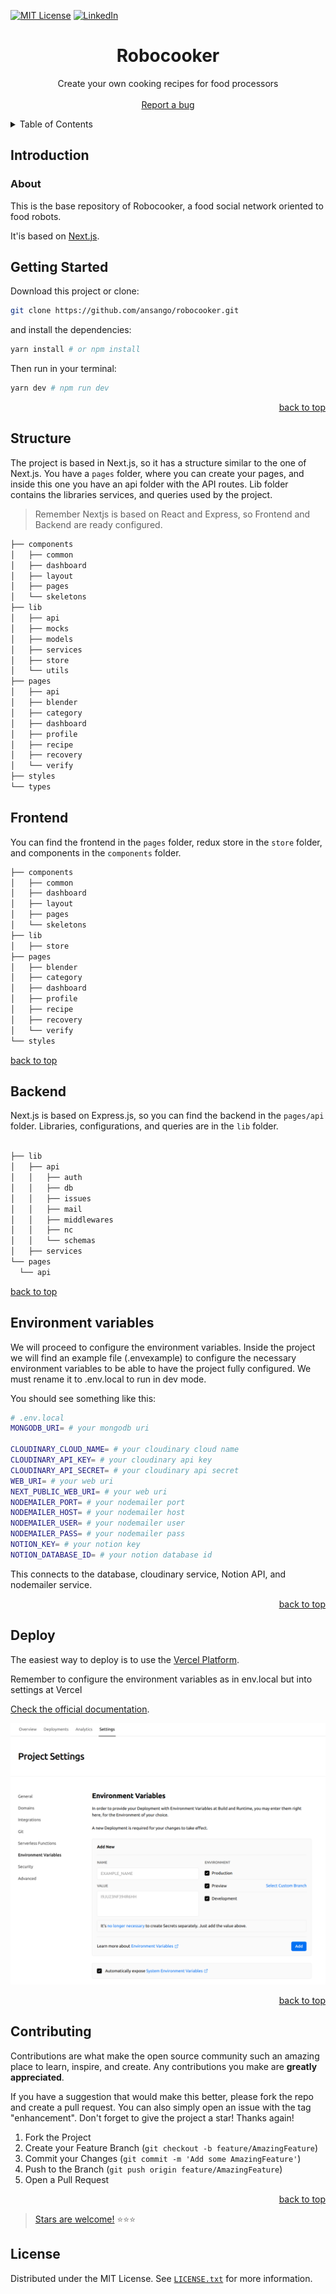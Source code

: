 [![MIT License][license-shield]][license-url]
[![LinkedIn][linkedin-shield]][linkedin-url]

<div align="center"> 
  <h1 align="center">Robocooker</h1>

  <p align="center">
   Create your own cooking recipes for food processors
    <br />
    <br />
    <a href="https://github.com/ansango/robocooker/issues">Report a bug</a>
  </p>
</div>

<div id="top"></div>

<details>
  <summary>Table of Contents</summary>
  <ol>
    <li><a href="#about">Introduction</a></li>
    <li><a href="#getting-started">Getting Started</a></li>
    <li><a href="sctructure">Structure</a></li>
    <li><a href="#frontend">Frontend</a></li>
    <li><a href="#backend">Backend</a></li>
    <li><a href="#environment-variables">Environment variables</a></li>
    <li><a href="#deploy">Deploy</a></li>
    <li><a href="#contributing">Contributing</a></li>
  </ol>
</details>

## Introduction

### About

This is the base repository of Robocooker, a food social network oriented to food robots.

It'is based on [Next.js](https://nextjs.org/).

## Getting Started

Download this project or clone:

```bash
git clone https://github.com/ansango/robocooker.git
```

and install the dependencies:

```bash
yarn install # or npm install
```

Then run in your terminal:

```bash
yarn dev # npm run dev
```

<p align="right"><a href="#top">back to top</a></p>

## Structure

The project is based in Next.js, so it has a structure similar to the one of Next.js. You have a `pages` folder, where you can create your pages, and inside this one you have an api folder with the API routes.
Lib folder contains the libraries services, and queries used by the project.

> Remember Nextjs is based on React and Express, so Frontend and Backend are ready configured.

```bash
├── components
│   ├── common
│   ├── dashboard
│   ├── layout
│   ├── pages
│   └── skeletons
├── lib
│   ├── api
│   ├── mocks
│   ├── models
│   ├── services
│   ├── store
│   └── utils
├── pages
│   ├── api
│   ├── blender
│   ├── category
│   ├── dashboard
│   ├── profile
│   ├── recipe
│   ├── recovery
│   └── verify
├── styles
└── types
```

## Frontend

You can find the frontend in the `pages` folder, redux store in the `store` folder, and components in the `components` folder.

```bash
├── components
│   ├── common
│   ├── dashboard
│   ├── layout
│   ├── pages
│   └── skeletons
├── lib
│   ├── store
├── pages
│   ├── blender
│   ├── category
│   ├── dashboard
│   ├── profile
│   ├── recipe
│   ├── recovery
│   └── verify
└── styles
```

<p> <a href="#top">back to top</a></p>

## Backend

Next.js is based on Express.js, so you can find the backend in the `pages/api` folder. Libraries, configurations, and queries are in the `lib` folder.

```bash

├── lib
│   ├── api
│   │   ├── auth
│   │   ├── db
│   │   ├── issues
│   │   ├── mail
│   │   ├── middlewares
│   │   ├── nc
│   │   └── schemas
│   ├── services
└── pages
  └── api

```

<p> <a href="#top">back to top</a></p>

## Environment variables

We will proceed to configure the environment variables. Inside the project we will find an example file (.envexample) to configure the necessary environment variables to be able to have the project fully configured. We must rename it to .env.local to run in dev mode.

You should see something like this:

```bash
# .env.local
MONGODB_URI= # your mongodb uri

CLOUDINARY_CLOUD_NAME= # your cloudinary cloud name
CLOUDINARY_API_KEY= # your cloudinary api key
CLOUDINARY_API_SECRET= # your cloudinary api secret
WEB_URI= # your web uri
NEXT_PUBLIC_WEB_URI= # your web uri
NODEMAILER_PORT= # your nodemailer port
NODEMAILER_HOST= # your nodemailer host
NODEMAILER_USER= # your nodemailer user
NODEMAILER_PASS= # your nodemailer pass
NOTION_KEY= # your notion key
NOTION_DATABASE_ID= # your notion database id

```

This connects to the database, cloudinary service, Notion API, and nodemailer service.

<p align="right"><a href="#top">back to top</a></p>

## Deploy

The easiest way to deploy is to use the [Vercel Platform](https://vercel.com/).

Remember to configure the environment variables as in env.local but into settings at Vercel

[Check the official documentation](https://vercel.com/docs/concepts/projects/environment-variables).

<div align="center">
  <img src="Readme.png" width="650">
</div>

<p align="right"><a href="#top">back to top</a></p>

## Contributing

Contributions are what make the open source community such an amazing place to learn, inspire, and create. Any contributions you make are **greatly appreciated**.

If you have a suggestion that would make this better, please fork the repo and create a pull request. You can also simply open an issue with the tag "enhancement".
Don't forget to give the project a star! Thanks again!

1. Fork the Project
2. Create your Feature Branch (`git checkout -b feature/AmazingFeature`)
3. Commit your Changes (`git commit -m 'Add some AmazingFeature'`)
4. Push to the Branch (`git push origin feature/AmazingFeature`)
5. Open a Pull Request

<p align="right"><a href="#top">back to top</a></p>

> [Stars are welcome!](https://github.com/ansango/robocooker) ⭐⭐⭐

## License

Distributed under the MIT License. See [`LICENSE.txt`](https://github.com/ansango/robocooker/blob/main/LICENSE.txt) for more information.

<!-- MARKDOWN LINKS & IMAGES -->
<!-- https://www.markdownguide.org/basic-syntax/#reference-style-links -->

[license-shield]: https://img.shields.io/github/license/othneildrew/Best-README-Template.svg?style=for-the-badge
[license-url]: https://github.com/ansango/robocooker/blob/main/LICENSE.txt
[linkedin-shield]: https://img.shields.io/badge/-LinkedIn-black.svg?style=for-the-badge&logo=linkedin&colorB=555
[linkedin-url]: https://linkedin.com/in/ansango
